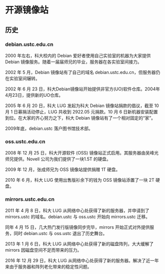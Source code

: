 # 开源镜像站

## 历史

### debian.ustc.edu.cn

2000 年左右，科大校内的 Debian 爱好者使用自己实验室的机器为大家提供 Debian 镜像服务。随着一届届师兄的毕业，服务器在各实验室间接力。

2002 年 5 月，Debian 镜像站有了自己的域名 debian.ustc.edu.cn，但服务器仍在实验室间辗转。

2002 年 6 月 23 日，科大Debian镜像站开始提供非官方(UO)软件仓库。2004年4月23日，提供新的UO仓库。

2005 年 6 月 20 日，科大 LUG 发起为科大 Debian 镜像站捐款的倡议，截至 10 月 1 日募捐活动停止，LUG 共收到 2922.05 元捐款。10 月 6 日新机器安装配置到位。在大家的齐心努力之下，科大 Debian 镜像站有了一个相对固定的“家”。

2009年底，debian.ustc 落户图书馆技术部。

### oss.ustc.edu.cn

2008 年 12 月 25 日，科大开源软件 (OSS) 镜像站正式启用。其服务器由吴峰光师兄提供。Novell 公司为我们提供了一块1.5T 的硬盘。

2009 年 12 月，张成师兄为 OSS 镜像站提供捐赠 1T 硬盘。

2010 年 6 月，科大 LUG 使用出售版衫余下的钱为 OSS 镜像站添置了一块 2T 硬盘。

### mirrors.ustc.edu.cn

2011 年 4 月 8 日，科大 LUG 从网络中心处获得了新的服务器，并申请到了 mirrors.ustc 的域名。debian.ustc 与 oss.ustc 开始向 mirrors.ustc 迁移。

同年 4 月 15 日，几大热门发行版镜像同步完毕，mirrors 开始正式对外提供服务，同时 debian.ustc 与 oss.ustc 退出了历史舞台。

2013 年 1 月 6 日，科大 LUG 从网络中心处获得了新的磁盘阵列，大大缓解了 mirrors 因磁盘空间不足而带来的压力。

2016 年 12 月 29 日，科大 LUG 从网络中心处获得了新的服务器。解决了近一年来由于服务器和阵列老化带来的稳定性问题。